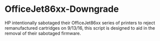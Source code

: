 # OfficeJet86xx-Downgrade
HP intentionally sabotaged their OfficeJet86xx series of printers to reject remanufactured cartridges on 9/13/16, this script is designed to aid in the removal of their sabotaged firmware.
